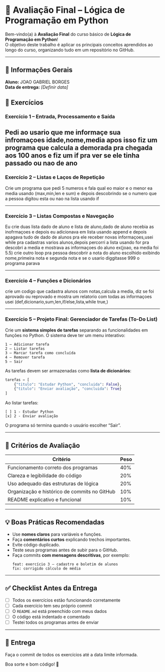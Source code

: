 # 🧠 Avaliação Final – Lógica de Programação em Python

Bem-vindo(a) à **Avaliação Final** do curso básico de **Lógica de Programação em Python**!  
O objetivo deste trabalho é aplicar os principais conceitos aprendidos ao longo do curso, organizando tudo em um repositório no GitHub.

---

## 🧾 Informações Gerais

**Aluno:** JOAO GABRIEL BORGES   
**Data de entrega:** _[Definir data]_


## 🧩 Exercícios

### **Exercício 1 – Entrada, Processamento e Saída**
Pedi ao usario que me informaçe sua infromaçoes idade,nome,media apos isso
fiz um programa que calcula a demorada pra chegada aos 100 anos e fiz um if pra 
ver se ele tinha passado ou nao de ano
---

### **Exercício 2 – Listas e Laços de Repetição**
Crie um programa que pedi 5 numeros e fala qual eo maior e o menor
ea media usando (max,min,len e sum)
e depois descobrindo se o numero que a pessoa digitou esta ou nao na lista usando if 

---

### **Exercício 3 – Listas Compostas e Navegação**
 Eu crie duas lista dado de aluno e lista de aluno,dado de aluno recebia as inofrmaçoes e
depois eu adicionava em lista usando append e depois apagava tudo de dado de alunos pra ele 
receber novas informaçoes,usei while pra cadastras varios alunos,depois percorri a lista usando for pra descobri a media
e mostrava as informaçoes do aluno ex(joao, ea media foi 5.5)
 crie outro loop pra pessoa descobrir a nota do aluno escolhido exibindo nome,primeira nota e segunda nota
e se o usario diggitasse 999 o programa parava 


---

### **Exercício 4 – Funções e Dicionários**
crie um codigo que cadastra alunos com notas,calcula a media, diz se foi aprovado ou reprovado e 
mostra um relatorio com todas as informaçoes usei (def,dicionario,sum,len,if/else,lista,while true,)

---

### **Exercício 5 – Projeto Final: Gerenciador de Tarefas (To-Do List)**
Crie um **sistema simples de tarefas** separando as funcionalidades em funções no Python.
O sistema deve ter um menu interativo:

```
1 – Adicionar tarefa
2 – Listar tarefas
3 – Marcar tarefa como concluída
4 – Remover tarefa
5 – Sair
```

As tarefas devem ser armazenadas como **lista de dicionários**:
```python
tarefas = [
    {"titulo": "Estudar Python", "concluida": False},
    {"titulo": "Enviar avaliação", "concluida": True}
]
```

Ao listar tarefas:
```
[ ] 1 - Estudar Python
[x] 2 - Enviar avaliação
```

O programa só termina quando o usuário escolher “Sair”.

---

## 🧮 Critérios de Avaliação

| Critério | Peso |
|----------|------|
| Funcionamento correto dos programas | 40% |
| Clareza e legibilidade do código | 20% |
| Uso adequado das estruturas de lógica | 20% |
| Organização e histórico de commits no GitHub | 10% |
| README explicativo e funcional | 10% |

---

## 💡 Boas Práticas Recomendadas

- Use **nomes claros** para variáveis e funções.  
- Faça **comentários curtos** explicando trechos importantes.  
- Evite código duplicado.  
- Teste seus programas antes de subir para o GitHub.  
- Faça commits **com mensagens descritivas**, por exemplo:
  ```
  feat: exercício 3 – cadastro e boletim de alunos
  fix: corrigido cálculo de média
  ```

---

## ✅ Checklist Antes da Entrega

- [ ] Todos os exercícios estão funcionando corretamente  
- [ ] Cada exercício tem seu próprio commit   
- [ ] O `README.md` está preenchido com meus dados  
- [ ] O código está indentado e comentado  
- [ ] Testei todos os programas antes de enviar  

---

## 🚀 Entrega

Faça o commit de todos os exercícios até a data limite informada.

Boa sorte e bom código! 🐍
